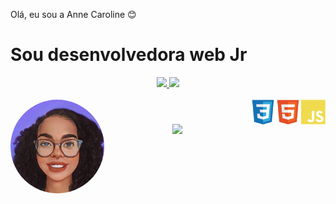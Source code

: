  Olá, eu sou a Anne Caroline 😊
 
 
 # Sou desenvolvedora web Jr 
 
<div align="center">
  <a href="https://github.com/AnneCBSx">
  <img height="180em" src="https://github-readme-stats.vercel.app/api?username=AnneCBSx&show_icons=true&theme=midnight-purple&include_all_commits=true&count_private=true"/>
  <img height="150em" margin-bottom="1000px" src="https://github-readme-stats.vercel.app/api/top-langs/?username=AnneCBSx&layout=compact&langs_count=7&theme=midnight-purple"/>
</div>
 
<div style="display: inline_block"><br>
  <img align="right" alt="Anne-Js" height="40" width="40" src="https://raw.githubusercontent.com/devicons/devicon/master/icons/javascript/javascript-plain.svg">
  <img align="right" alt="Anne-HTML" height="40" width="40" src="https://raw.githubusercontent.com/devicons/devicon/master/icons/html5/html5-original.svg">
  <img align="right" alt="Anne-CSS" height="40" width="40" src="https://raw.githubusercontent.com/devicons/devicon/master/icons/css3/css3-original.svg"> 
  <img align="left" alt="caricaturaanne.png" height="150" style="border-radius:500px;!important" margin-top="100px"         src="https://github.com/AnneCBSx/AnneCBSX/blob/main/annecaricatura.png">
 
</div>
 
 
 
 
 #
 
 
<p align="center">
  <img width="250" margin-top="1000px" src="https://media.giphy.com/media/jIgXf4hgbHCeKiXpvt/giphy.gif">
</p>

